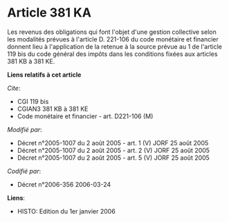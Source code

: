 # Article 381 KA

Les revenus des obligations qui font l'objet d'une gestion collective selon les modalités prévues à l'article D. 221-106 du
code monétaire et financier donnent lieu à l'application de la retenue à la source prévue au 1 de l'article 119 bis du code
général des impôts dans les conditions fixées aux articles 381 KB à 381 KE.

**Liens relatifs à cet article**

_Cite_:

  - CGI 119 bis
  - CGIAN3 381 KB à 381 KE
  - Code monétaire et financier - art. D221-106 (M)

_Modifié par_:

  - Décret n°2005-1007 du 2 août 2005 - art. 1 (V) JORF 25 août 2005
  - Décret n°2005-1007 du 2 août 2005 - art. 2 (V) JORF 25 août 2005
  - Décret n°2005-1007 du 2 août 2005 - art. 5 (V) JORF 25 août 2005

_Codifié par_:

  - Décret n°2006-356 2006-03-24

**Liens**:

  - HISTO: Edition du 1er janvier 2006

